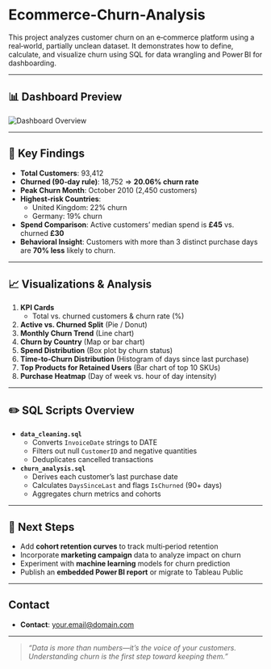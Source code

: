 # Ecommerce-Churn-Analysis
This project analyzes customer churn on an e‑commerce platform using a real‑world, partially unclean dataset. It demonstrates how to define, calculate, and visualize churn using SQL for data wrangling and Power BI for dashboarding.


---

## 📊 Dashboard Preview

![Dashboard Overview](Images/dashboard_overview.png)

---

## 🚀 Key Findings
- **Total Customers**: 93,412  
- **Churned (90‑day rule)**: 18,752 ⇒ **20.06% churn rate**  
- **Peak Churn Month**: October 2010 (2,450 customers)  
- **Highest‑risk Countries**:  
  - United Kingdom: 22% churn  
  - Germany: 19% churn  
- **Spend Comparison**: Active customers’ median spend is **£45** vs. churned **£30**  
- **Behavioral Insight**: Customers with more than 3 distinct purchase days are **70% less** likely to churn.

---

## 📈 Visualizations & Analysis
1. **KPI Cards**  
   - Total vs. churned customers & churn rate (%)  
2. **Active vs. Churned Split** (Pie / Donut)  
3. **Monthly Churn Trend** (Line chart)  
4. **Churn by Country** (Map or bar chart)  
5. **Spend Distribution** (Box plot by churn status)  
6. **Time‑to‑Churn Distribution** (Histogram of days since last purchase)  
7. **Top Products for Retained Users** (Bar chart of top 10 SKUs)  
8. **Purchase Heatmap** (Day of week vs. hour of day intensity)

---

## ✏️ SQL Scripts Overview
- **`data_cleaning.sql`**  
  - Converts `InvoiceDate` strings to DATE  
  - Filters out null `CustomerID` and negative quantities  
  - Deduplicates cancelled transactions  
- **`churn_analysis.sql`**  
  - Derives each customer’s last purchase date  
  - Calculates `DaysSinceLast` and flags `IsChurned` (90+ days)  
  - Aggregates churn metrics and cohorts

---

## 📌 Next Steps
- Add **cohort retention curves** to track multi‑period retention  
- Incorporate **marketing campaign** data to analyze impact on churn  
- Experiment with **machine learning** models for churn prediction  
- Publish an **embedded Power BI report** or migrate to Tableau Public

---

## Contact
  
- **Contact**: [your.email@domain.com](atundeemmanuel7@gmail.com)

---

> _“Data is more than numbers—it’s the voice of your customers. Understanding churn is the first step toward keeping them.”_  
